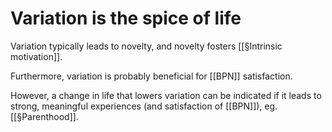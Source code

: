 # Variation is the spice of life
Variation typically leads to novelty, and novelty fosters [[§Intrinsic motivation]].

Furthermore, variation is probably beneficial for [[BPN]] satisfaction.

However, a change in life that lowers variation can be indicated if it leads to strong, meaningful experiences (and satisfaction of [[BPN]]), eg. [[§Parenthood]].

<!-- #p1 -->

<!-- {BearID:96361951-A0A9-4277-B29A-B98FAAEC802D-34673-0000326640C286D0} -->

